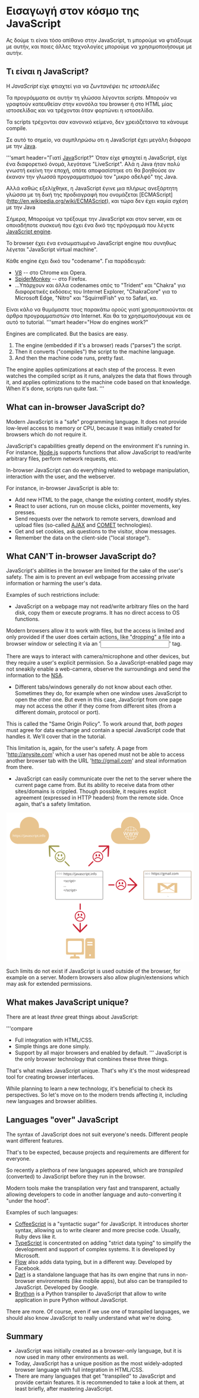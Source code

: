 # Εισαγωγή στον κόσμο της JavaScript

Ας δούμε τι είναι τόσο απίθανο στην JavaScript, τι μπορούμε να φτιάξουμε με αυτήν, και ποιες άλλες τεχνολογίες μπορούμε να χρησιμοποιήσουμε με αυτήν.

## Τι είναι η JavaScript?

Η *JavaScript* είχε φτιαχτεί για να *ζωντανέψει τις ιστοσελίδες*

Τα προγράμματα σε αυτήν τη γλώσσα λέγονται *scripts*. Μπορούν να γραφτούν κατευθείαν στην κονσόλα του browser ή στο HTML μίας ιστοσελίδας και να τρέχονται όταν φορτώνει η ιστοσελίδα.

Τα scripts τρέχονται σαν κανονικό κείμενο, δεν χρειάζεταινα τα κάνουμε compile.

Σε αυτό το σημείο, να συμπληρώσω οτι η JavaScript έχει μεγάλη διάφορα με την [Java](https://en.wikipedia.org/wiki/Java_(programming_language)).

'''smart header="Γιατί <u>Java</u>Script?"
Όταν είχε φτιαχτεί η JavaScript, είχε ένα διαφορετικό όνομά, λεγότανε "LiveScript". Αλά η Java ήταν πολύ γνωστή εκείνη την εποχή, οπότε αποφασίστηκε οτι θα βοηθούσε αν έκαναν την γλωσσά προγραμματισμού τον "μικρο αδελφό" της Java.

Αλλά καθώς εξελίχθηκε, η JavaScript έγινε μια πλήρως ανεξάρτητη γλώσσα με τη δική της προδιαγραφή που ονομάζεται [ECMAScript] (http://en.wikipedia.org/wiki/ECMAScript), και τώρα δεν έχει καμία σχέση με την Java

Σήμερα, Μπορούμε να τρέξουμε την JavaScript και στον server, και σε οποιαδήποτε συσκευή που έχει ένα δικό της πρόγραμμά που λέγετε [JavaScript engine](https://en.wikipedia.org/wiki/JavaScript_engine).

Το browser έχει ένα ενσωματωμένο JavaScript engine που συνηθως λέγεται "JavaScript virtual machine".


Κάθε engine έχει δικό του "codename". Για παράδειγμά:

- [V8](https://en.wikipedia.org/wiki/V8_(JavaScript_engine)) -- στο Chrome και Opera.
- [SpiderMonkey](https://en.wikipedia.org/wiki/SpiderMonkey) -- στο Firefox.
- ...Υπάρχουν και άλλα codenames οπός το "Trident" και "Chakra" για διαφορετικές εκδόσεις του Internet Explorer, "ChakraCore" για το Microsoft Edge, "Nitro" και "SquirrelFish" γα το Safari, κα.

Είναι κάλο να θυμόμαστε τους παρακάτω ορούς γιατί χρησιμοποιούνται σε άρθρα προγραμματιστών στο Internet. Και θα τα χρησιμοποιήσουμε και σε αυτό το tutorial.
'''smart header="How do engines work?"

Engines are complicated. But the basics are easy.

1. The engine (embedded if it's a browser) reads ("parses") the script.
2. Then it converts ("compiles") the script to the machine language.
3. And then the machine code runs, pretty fast.

The engine applies optimizations at each step of the process. It even watches the compiled script as it runs, analyzes the data that flows through it, and applies optimizations to the machine code based on that knowledge. When it's done, scripts run quite fast.
'''

## What can in-browser JavaScript do?

Modern JavaScript is a "safe" programming language. It does not provide low-level access to memory or CPU, because it was initially created for browsers which do not require it.

JavaScript's capabilities greatly depend on the environment it's running in. For instance, [Node.js](https://wikipedia.org/wiki/Node.js) supports functions that allow JavaScript to read/write arbitrary files, perform network requests, etc.

In-browser JavaScript can do everything related to webpage manipulation, interaction with the user, and the webserver.

For instance, in-browser JavaScript is able to:

- Add new HTML to the page, change the existing content, modify styles.
- React to user actions, run on mouse clicks, pointer movements, key presses.
- Send requests over the network to remote servers, download and upload files (so-called [AJAX](https://en.wikipedia.org/wiki/Ajax_(programming)) and [COMET](https://en.wikipedia.org/wiki/Comet_(programming)) technologies).
- Get and set cookies, ask questions to the visitor, show messages.
- Remember the data on the client-side ("local storage").

## What CAN'T in-browser JavaScript do?

JavaScript's abilities in the browser are limited for the sake of the user's safety. The aim is to prevent an evil webpage from accessing private information or harming the user's data.

Examples of such restrictions include:

- JavaScript on a webpage may not read/write arbitrary files on the hard disk, copy them or execute programs. It has no direct access to OS functions.

Modern browsers allow it to work with files, but the access is limited and only provided if the user does certain actions, like "dropping" a file into a browser window or selecting it via an '<input>' tag.

There are ways to interact with camera/microphone and other devices, but they require a user's explicit permission. So a JavaScript-enabled page may not sneakily enable a web-camera, observe the surroundings and send the information to the [NSA](https://en.wikipedia.org/wiki/National_Security_Agency).
- Different tabs/windows generally do not know about each other. Sometimes they do, for example when one window uses JavaScript to open the other one. But even in this case, JavaScript from one page may not access the other if they come from different sites (from a different domain, protocol or port).

This is called the "Same Origin Policy". To work around that, *both pages* must agree for data exchange and contain a special JavaScript code that handles it. We'll cover that in the tutorial.

This limitation is, again, for the user's safety. A page from 'http://anysite.com' which a user has opened must not be able to access another browser tab with the URL 'http://gmail.com' and steal information from there.
- JavaScript can easily communicate over the net to the server where the current page came from. But its ability to receive data from other sites/domains is crippled. Though possible, it requires explicit agreement (expressed in HTTP headers) from the remote side. Once again, that's a safety limitation.

![](limitations.svg)

Such limits do not exist if JavaScript is used outside of the browser, for example on a server. Modern browsers also allow plugin/extensions which may ask for extended permissions.

## What makes JavaScript unique?

There are at least *three* great things about JavaScript:

'''compare
+ Full integration with HTML/CSS.
+ Simple things are done simply.
+ Support by all major browsers and enabled by default.
'''
JavaScript is the only browser technology that combines these three things.

That's what makes JavaScript unique. That's why it's the most widespread tool for creating browser interfaces.

While planning to learn a new technology, it's beneficial to check its perspectives. So let's move on to the modern trends affecting it, including new languages and browser abilities.

## Languages "over" JavaScript

The syntax of JavaScript does not suit everyone's needs. Different people want different features.

That's to be expected, because projects and requirements are different for everyone.

So recently a plethora of new languages appeared, which are *transpiled* (converted) to JavaScript before they run in the browser.

Modern tools make the transpilation very fast and transparent, actually allowing developers to code in another language and auto-converting it "under the hood".

Examples of such languages:

- [CoffeeScript](http://coffeescript.org/) is a "syntactic sugar" for JavaScript. It introduces shorter syntax, allowing us to write clearer and more precise code. Usually, Ruby devs like it.
- [TypeScript](http://www.typescriptlang.org/) is concentrated on adding "strict data typing" to simplify the development and support of complex systems. It is developed by Microsoft.
- [Flow](http://flow.org/) also adds data typing, but in a different way. Developed by Facebook.
- [Dart](https://www.dartlang.org/) is a standalone language that has its own engine that runs in non-browser environments (like mobile apps), but also can be transpiled to JavaScript. Developed by Google.
- [Brython](https://brython.info/) is a Python transpiler to JavaScript that allow to write application in pure Python without JavaScript.

There are more. Of course, even if we use one of transpiled languages, we should also know JavaScript to really understand what we're doing.

## Summary

- JavaScript was initially created as a browser-only language, but it is now used in many other environments as well.
- Today, JavaScript has a unique position as the most widely-adopted browser language with full integration in HTML/CSS.
- There are many languages that get "transpiled" to JavaScript and provide certain features. It is recommended to take a look at them, at least briefly, after mastering JavaScript.
